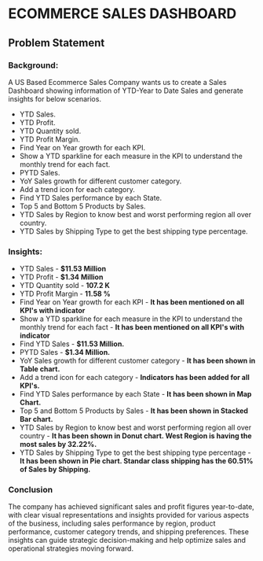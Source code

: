 # ECOMMERCE SALES DASHBOARD

## Problem Statement

### Background:

A US Based Ecommerce Sales Company wants us to create a Sales Dashboard showing information of YTD-Year to Date Sales and generate insights for below scenarios.

- YTD Sales.
- YTD Profit.
- YTD Quantity sold.
- YTD Profit Margin.
- Find Year on Year growth for each KPI.
- Show a YTD sparkline for each measure in the KPI to understand the monthly trend for each fact.
- PYTD Sales.
- YoY Sales growth for different customer category.
- Add a trend icon for each category.
- Find YTD Sales performance by each State.
- Top 5 and Bottom 5 Products by Sales.
- YTD Sales by Region to know best and worst performing region all over country.
- YTD Sales by Shipping Type to get the best shipping type percentage.

### Insights:

- YTD Sales - **$11.53 Million**
- YTD Profit - **$1.34 Million**
- YTD Quantity sold - **107.2 K**
- YTD Profit Margin - **11.58 %**
- Find Year on Year growth for each KPI - **It has been mentioned on all KPI's with indicator**
- Show a YTD sparkline for each measure in the KPI to understand the monthly trend for each fact - **It has been mentioned on all KPI's with indicator**
- Find YTD Sales - **$11.53 Million.**
- PYTD Sales - **$1.34 Million.**
- YoY Sales growth for different customer category - **It has been shown in Table chart.**
- Add a trend icon for each category - **Indicators has been added for all KPI's.**
- Find YTD Sales performance by each State - **It has been shown in Map Chart.**
- Top 5 and Bottom 5 Products by Sales - **It has been shown in Stacked Bar chart.** 
- YTD Sales by Region to know best and worst performing region all over country - **It has been shown in Donut chart. West Region is having the most sales by 32.22%.** 
- YTD Sales by Shipping Type to get the best shipping type percentage - **It has been shown in Pie chart. Standar class shipping has the 60.51% of Sales by Shipping.** 

### Conclusion

The company has achieved significant sales and profit figures year-to-date, with clear visual representations and insights provided for various aspects of the business, including sales performance by region, product performance, customer category trends, and shipping preferences. These insights can guide strategic decision-making and help optimize sales and operational strategies moving forward.
